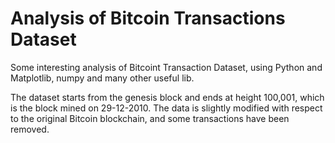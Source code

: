# Analysis of Bitcoin Transactions Dataset

Some interesting analysis of Bitcoint Transaction Dataset, using Python and Matplotlib, numpy and many other useful lib.

The dataset starts from the genesis block and ends at height 100,001, which is the
block mined on 29-12-2010. 
The data is slightly modified with respect to the
original Bitcoin blockchain, and some transactions have been removed.
